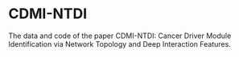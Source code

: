 # CDMI-NTDI
The data and code of the paper CDMI-NTDI: Cancer Driver Module Identification via Network Topology and Deep Interaction Features.
